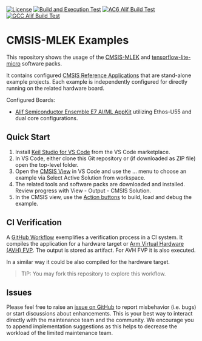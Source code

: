 [![License](https://img.shields.io/github/license/Arm-Examples/cmsis-mlek-examples?label)](https://github.com/Arm-Examples/cmsis-mlek-examples/blob/main/LICENSE)
[![Build and Execution Test](https://img.shields.io/github/actions/workflow/status/Arm-Examples/cmsis-mlek-examples/test_audio.yaml?logo=arm&logoColor=0091bd&label=Audio%20Build%20and%20Run%20Test)](https://github.com/Arm-Examples/cmsis-mlek-examples/tree/main/.github/workflows/test_audio.yaml)
[![AC6 Alif Build Test](https://img.shields.io/github/actions/workflow/status/Arm-Examples/cmsis-mlek-examples/AC6_test_build.yaml?logo=arm&logoColor=0091bd&label=AC6%20Alif%20Build%20Test)](https://github.com/Arm-Examples/cmsis-mlek-examples/tree/main/.github/workflows/AC6_test_build.yaml)
[![GCC Alif Build Test](https://img.shields.io/github/actions/workflow/status/Arm-Examples/cmsis-mlek-examples/GCC_test_build.yaml?logo=arm&logoColor=0091bd&label=AC6%20Alif%20Build%20Test)](https://github.com/Arm-Examples/cmsis-mlek-examples/tree/main/.github/workflows/GCC_test_build.yaml)

# CMSIS-MLEK Examples

This repository shows the usage of the [CMSIS-MLEK](https://www.keil.arm.com/packs/cmsis-mlek-arm/overview/) and [tensorflow-lite-micro](https://www.keil.arm.com/packs/tensorflow-lite-micro-tensorflow/overview/) software packs.

It contains configured [CMSIS Reference Applications](https://open-cmsis-pack.github.io/cmsis-toolbox/ReferenceApplications/) that are stand-alone example projects. Each example is independently configured for directly running on the related hardware board. 

Configured Boards:

- [Alif Semiconductor Ensemble E7 AI/ML AppKit](./Alif) utilizing Ethos-U55 and dual core configurations.

## Quick Start

1. Install [Keil Studio for VS Code](https://marketplace.visualstudio.com/items?itemName=Arm.keil-studio-pack) from the VS Code marketplace.
2. In VS Code, either clone this Git repository or (if downloaded as ZIP file) open the top-level folder.
3. Open the [CMSIS View](https://mdk-packs.github.io/vscode-cmsis-solution-docs/userinterface.html#2-main-area-of-the-cmsis-view) in VS Code and use the ... menu to choose an example via Select Active Solution from workspace.
4. The related tools and software packs are downloaded and installed. Review progress with View - Output - CMSIS Solution.
5. In the CMSIS view, use the [Action buttons](https://github.com/ARM-software/vscode-cmsis-csolution?tab=readme-ov-file#action-buttons) to build, load and debug the example.

## CI Verification

A [GitHub Workflow](https://github.com/Arm-Examples/cmsis-mlek-examples/blob/main/.github/workflows/test_audio.yaml) exemplifies a verification process in a CI system. It compiles the application for a hardware target or [Arm Virtual Hardware (AVH) FVP](https://github.com/ARM-software/AVH). The output is stored as artifact. For AVH FVP it is also executed.

In a similar way it could be also compiled for the hardware target.

> TIP: You may fork this repository to explore this workflow.

## Issues

Please feel free to raise an [issue on GitHub](issues) to report misbehavior (i.e. bugs) or start discussions about enhancements. This is your best way to interact directly with the maintenance team and the community. We encourage you to append implementation suggestions as this helps to decrease the workload of the limited maintenance team.
